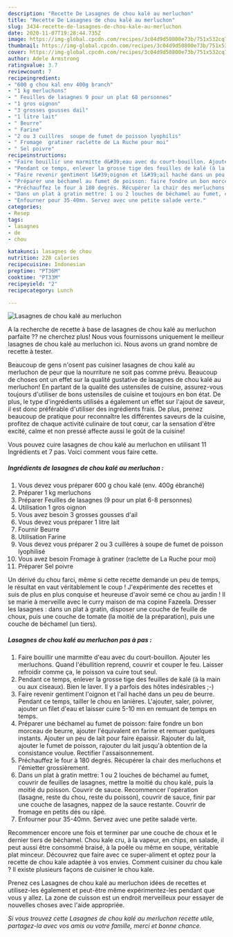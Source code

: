 ```yaml
---
description: "Recette De Lasagnes de chou kalé au merluchon"
title: "Recette De Lasagnes de chou kalé au merluchon"
slug: 3434-recette-de-lasagnes-de-chou-kale-au-merluchon
date: 2020-11-07T19:28:44.735Z
image: https://img-global.cpcdn.com/recipes/3c04d9d50800e73b/751x532cq70/lasagnes-de-chou-kale-au-merluchon-photo-principale-de-la-recette.jpg
thumbnail: https://img-global.cpcdn.com/recipes/3c04d9d50800e73b/751x532cq70/lasagnes-de-chou-kale-au-merluchon-photo-principale-de-la-recette.jpg
cover: https://img-global.cpcdn.com/recipes/3c04d9d50800e73b/751x532cq70/lasagnes-de-chou-kale-au-merluchon-photo-principale-de-la-recette.jpg
author: Adele Armstrong
ratingvalue: 3.7
reviewcount: 7
recipeingredient:
- "600 g chou kal env 400g branch"
- "1 kg merluchons"
- " Feuilles de lasagnes 9 pour un plat 68 personnes"
- "1 gros oignon"
- "3 grosses gousses dail"
- "1 litre lait"
- " Beurre"
- " Farine"
- "2 ou 3 cuillres  soupe de fumet de poisson lyophilis"
- " Fromage  gratiner raclette de La Ruche pour moi"
- " Sel poivre"
recipeinstructions:
- "Faire bouillir une marmitte d&#39;eau avec du court-bouillon. Ajouter les merluchons. Quand l&#39;ébullition reprend, couvrir et couper le feu. Laisser refroidir comme ça, le poisson va cuire tout seul."
- "Pendant ce temps, enlever la grosse tige des feuilles de kalé (à la main ou aux ciseaux). Bien le laver. Il y a parfois des hôtes indésirables ;-)"
- "Faire revenir gentiment l&#39;oignon et l&#39;ail haché dans un peu de beurre. Pendant ce temps, tailler le chou en lanières. L&#39;ajouter, saler, poivrer, ajouter un filet d&#39;eau et laisser cuire 5-10 mn en remuant de temps en temps."
- "Préparer une béchamel au fumet de poisson: faire fondre un bon morceau de beurre, ajouter l&#39;équivalent en farine et remuer quelques instants. Ajouter un peu de lait pour faire épaissir. Rajouter du lait, ajouter le fumet de poisson, rajouter du lait jusqu&#39;à obtention de la consistance voulue. Rectifier l&#39;assaisonnement."
- "Préchauffez le four à 180 degrés. Récupérer la chair des merluchons et l&#39;émietter grossièrement."
- "Dans un plat à gratin mettre: 1 ou 2 louches de béchamel au fumet, couvrir de feuilles de lasagnes, mettre la moitié du chou kalé, puis la moitié du poisson. Couvrir de sauce. Recommencer l&#39;opération (lasagne, reste du chou, reste du poisson), couvrir de sauce, finir par une couche de lasagnes, nappez de la sauce restante. Couvrir de fromage en petits dés ou râpé."
- "Enfourner pour 35-40mn. Servez avec une petite salade verte."
categories:
- Resep
tags:
- lasagnes
- de
- chou

katakunci: lasagnes de chou 
nutrition: 228 calories
recipecuisine: Indonesian
preptime: "PT36M"
cooktime: "PT33M"
recipeyield: "2"
recipecategory: Lunch

---
```



![Lasagnes de chou kalé au merluchon](https://img-global.cpcdn.com/recipes/3c04d9d50800e73b/751x532cq70/lasagnes-de-chou-kale-au-merluchon-photo-principale-de-la-recette.jpg)

A la recherche de recette à base de lasagnes de chou kalé au merluchon parfaite ?? ne cherchez plus! Nous vous fournissons uniquement le meilleur lasagnes de chou kalé au merluchon ici. Nous avons un grand nombre de recette à tester.

Beaucoup de gens n'osent pas cuisiner lasagnes de chou kalé au merluchon de peur que la nourriture ne soit pas comme prévu. Beaucoup de choses ont un effet sur la qualité gustative de lasagnes de chou kalé au merluchon! En partant de la qualité des ustensiles de cuisine, assurez-vous toujours d'utiliser de bons ustensiles de cuisine et toujours en bon état. De plus, le type d'ingrédients utilisés a également un effet sur l'ajout de saveur, il est donc préférable d'utiliser des ingrédients frais. De plus, prenez beaucoup de pratique pour reconnaître les différentes saveurs de la cuisine, profitez de chaque activité culinaire de tout cœur, car la sensation d'être excité, calme et non pressé affecte aussi le goût de la cuisine!

<!--inarticleads1-->

Vous pouvez cuire lasagnes de chou kalé au merluchon en utilisant 11 Ingrédients et 7 pas. Voici comment vous faire cette.

##### Ingrédients de lasagnes de chou kalé au merluchon :

1. Vous devez vous préparer 600 g chou kalé (env. 400g ébranché)
1. Préparer 1 kg merluchons
1. Préparer  Feuilles de lasagnes (9 pour un plat 6-8 personnes)
1. Utilisation 1 gros oignon
1. Vous avez besoin 3 grosses gousses d&#39;ail
1. Vous devez vous préparer 1 litre lait
1. Fournir  Beurre
1. Utilisation  Farine
1. Vous devez vous préparer 2 ou 3 cuillères à soupe de fumet de poisson lyophilisé
1. Vous avez besoin  Fromage à gratiner (raclette de La Ruche pour moi)
1. Préparer  Sel poivre


Un dérivé du chou farci, même si cette recette demande un peu de temps, le résultat en vaut véritablement le coup ! J&#39;expérimente des recettes et suis de plus en plus conquise et heureuse d&#39;avoir semé ce chou au jardin ! Il se marie à merveille avec le curry maison de ma copine Fazeela. Dresser les lasagnes : dans un plat à gratin, disposer une couche de feuille de choux, puis une couche de tomate (la moitié de la préparation), puis une couche de béchamel (un tiers). 

<!--inarticleads2-->

##### Lasagnes de chou kalé au merluchon pas à pas :

1. Faire bouillir une marmitte d&#39;eau avec du court-bouillon. Ajouter les merluchons. Quand l&#39;ébullition reprend, couvrir et couper le feu. Laisser refroidir comme ça, le poisson va cuire tout seul.
1. Pendant ce temps, enlever la grosse tige des feuilles de kalé (à la main ou aux ciseaux). Bien le laver. Il y a parfois des hôtes indésirables ;-)
1. Faire revenir gentiment l&#39;oignon et l&#39;ail haché dans un peu de beurre. Pendant ce temps, tailler le chou en lanières. L&#39;ajouter, saler, poivrer, ajouter un filet d&#39;eau et laisser cuire 5-10 mn en remuant de temps en temps.
1. Préparer une béchamel au fumet de poisson: faire fondre un bon morceau de beurre, ajouter l&#39;équivalent en farine et remuer quelques instants. Ajouter un peu de lait pour faire épaissir. Rajouter du lait, ajouter le fumet de poisson, rajouter du lait jusqu&#39;à obtention de la consistance voulue. Rectifier l&#39;assaisonnement.
1. Préchauffez le four à 180 degrés. Récupérer la chair des merluchons et l&#39;émietter grossièrement.
1. Dans un plat à gratin mettre: 1 ou 2 louches de béchamel au fumet, couvrir de feuilles de lasagnes, mettre la moitié du chou kalé, puis la moitié du poisson. Couvrir de sauce. Recommencer l&#39;opération (lasagne, reste du chou, reste du poisson), couvrir de sauce, finir par une couche de lasagnes, nappez de la sauce restante. Couvrir de fromage en petits dés ou râpé.
1. Enfourner pour 35-40mn. Servez avec une petite salade verte.


Recommencer encore une fois et terminer par une couche de choux et le dernier tiers de béchamel. Chou kale cru, à la vapeur, en chips, en salade, il peut aussi être consommé braisé, à la poêle ou même en soupe, véritable plat minceur. Découvrez que faire avec ce super-aliment et optez pour la recette de chou kale adaptée à vos envies. Comment cuisiner du chou kale ? Il existe plusieurs façons de cuisiner le chou kale. 

<!--inarticleads1-->

<p>
Prenez ces Lasagnes de chou kalé au merluchon idées de recettes et utilisez-les également et peut-être même expérimentez-les pendant que vous y allez. La zone de cuisson est un endroit merveilleux pour essayer de nouvelles choses avec l'aide appropriée.
</p>

<p>
<i>Si vous trouvez cette Lasagnes de chou kalé au merluchon recette utile, partagez-la avec vos amis ou votre famille, merci et bonne chance.</i>
</p>

